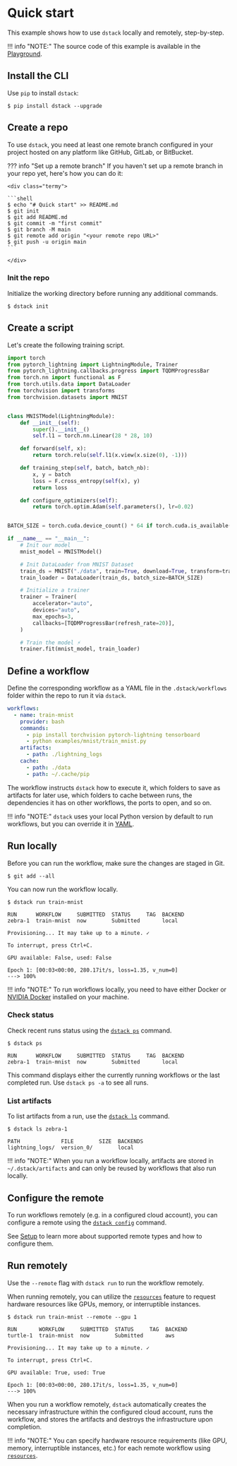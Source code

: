 # Quick start

This example shows how to use `dstack` locally and remotely, step-by-step.

!!! info "NOTE:"
    The source code of this example is available in the [Playground](playground.md).  

## Install the CLI

Use `pip` to install `dstack`:

<div class="termy">

```shell
$ pip install dstack --upgrade
```

</div>

## Create a repo

To use `dstack`, you need at least one remote branch configured in your project hosted on any platform like GitHub,
GitLab, or BitBucket.

??? info "Set up a remote branch"
    If you haven't set up a remote branch in your repo yet, here's how you can do it:

    <div class="termy">
    
    ```shell
    $ echo "# Quick start" >> README.md
    $ git init
    $ git add README.md
    $ git commit -m "first commit"
    $ git branch -M main
    $ git remote add origin "<your remote repo URL>"
    $ git push -u origin main
    ```

    </div>

### Init the repo

Initialize the working directory before running any additional commands.

<div class="termy">

```shell
$ dstack init
```

</div>

## Create a script

Let's create the following training script.

<div editor-title="examples/mnist/train_mnist.py"> 

```python
import torch
from pytorch_lightning import LightningModule, Trainer
from pytorch_lightning.callbacks.progress import TQDMProgressBar
from torch.nn import functional as F
from torch.utils.data import DataLoader
from torchvision import transforms
from torchvision.datasets import MNIST


class MNISTModel(LightningModule):
    def __init__(self):
        super().__init__()
        self.l1 = torch.nn.Linear(28 * 28, 10)

    def forward(self, x):
        return torch.relu(self.l1(x.view(x.size(0), -1)))

    def training_step(self, batch, batch_nb):
        x, y = batch
        loss = F.cross_entropy(self(x), y)
        return loss

    def configure_optimizers(self):
        return torch.optim.Adam(self.parameters(), lr=0.02)


BATCH_SIZE = torch.cuda.device_count() * 64 if torch.cuda.is_available() else 64

if __name__ == "__main__":
    # Init our model
    mnist_model = MNISTModel()

    # Init DataLoader from MNIST Dataset
    train_ds = MNIST("./data", train=True, download=True, transform=transforms.ToTensor())
    train_loader = DataLoader(train_ds, batch_size=BATCH_SIZE)

    # Initialize a trainer
    trainer = Trainer(
        accelerator="auto",
        devices="auto",
        max_epochs=3,
        callbacks=[TQDMProgressBar(refresh_rate=20)],
    )

    # Train the model ⚡
    trainer.fit(mnist_model, train_loader)
```

</div>

## Define a workflow

Define the corresponding workflow as a YAML file in the `.dstack/workflows` folder within the repo to run it
via `dstack`.

<div editor-title=".dstack/workflows/mnist.yaml"> 

```yaml
workflows:
  - name: train-mnist
    provider: bash
    commands:
      - pip install torchvision pytorch-lightning tensorboard
      - python examples/mnist/train_mnist.py
    artifacts:
      - path: ./lightning_logs
    cache:
      - path: ./data
      - path: ~/.cache/pip 
```

</div>

The workflow instructs `dstack` how to execute it, which folders to save as artifacts for later use, which folders to cache between
runs, the dependencies it has on other workflows, the ports to open, and so on.

!!! info "NOTE:"
    `dstack` uses your local Python version by default to run workflows, but you can override it
    in [YAML](reference/providers/bash.md).

## Run locally

Before you can run the workflow, make sure the changes are staged in Git.

<div class="termy">

```shell
$ git add --all
```

</div>

You can now run the workflow locally.

<div class="termy">

```shell
$ dstack run train-mnist

RUN      WORKFLOW     SUBMITTED  STATUS     TAG  BACKEND
zebra-1  train-mnist  now        Submitted       local

Provisioning... It may take up to a minute. ✓

To interrupt, press Ctrl+C.

GPU available: False, used: False

Epoch 1: [00:03<00:00, 280.17it/s, loss=1.35, v_num=0]
---> 100%
```

</div>

!!! info "NOTE:"
    To run workflows locally, you need to have either Docker or [NVIDIA Docker](https://github.com/NVIDIA/nvidia-docker) 
    installed on your machine.

### Check status

Check recent runs status using the [`dstack ps`](reference/cli/ps.md) command.

<div class="termy">

```shell
$ dstack ps

RUN      WORKFLOW     SUBMITTED  STATUS     TAG  BACKEND
zebra-1  train-mnist  now        Submitted       local
```

</div>

This command displays either the currently running workflows or the last completed run.
Use `dstack ps -a` to see all runs.

### List artifacts

To list artifacts from a run, use the [`dstack ls`](reference/cli/ls.md) command.

<div class="termy">

```shell
$ dstack ls zebra-1

PATH             FILE        SIZE  BACKENDS
lightning_logs/  version_0/        local
```

</div>

!!! info "NOTE:"
    When you run a workflow locally, artifacts are stored in `~/.dstack/artifacts` and can only be reused by workflows that 
    also run locally.

## Configure the remote

To run workflows remotely (e.g. in a configured cloud account), you can configure a remote using
the [`dstack config`](reference/cli/config.md) command.

See [Setup](setup/index.md#configure-a-remote) to learn more about supported remote types and how to configure them.

## Run remotely

Use the `--remote` flag with `dstack run` to run the workflow remotely.

When running remotely, you can utilize the [`resources`](usage/remote.md#resources) feature to request hardware resources like GPUs, memory, or interruptible instances.

<div class="termy">

```shell
$ dstack run train-mnist --remote --gpu 1

RUN       WORKFLOW     SUBMITTED  STATUS     TAG  BACKEND
turtle-1  train-mnist  now        Submitted       aws

Provisioning... It may take up to a minute. ✓

To interrupt, press Ctrl+C.

GPU available: True, used: True

Epoch 1: [00:03<00:00, 280.17it/s, loss=1.35, v_num=0]
---> 100%
```

</div>

When you run a workflow remotely, `dstack` automatically creates the necessary infrastructure within the
configured cloud account, runs the workflow, and stores the artifacts and destroys the
infrastructure upon completion.

!!! info "NOTE:"
    You can specify hardware resource requirements (like GPU, memory, interruptible instances, etc.) 
    for each remote workflow using [`resources`](usage/remote.md#resources).
